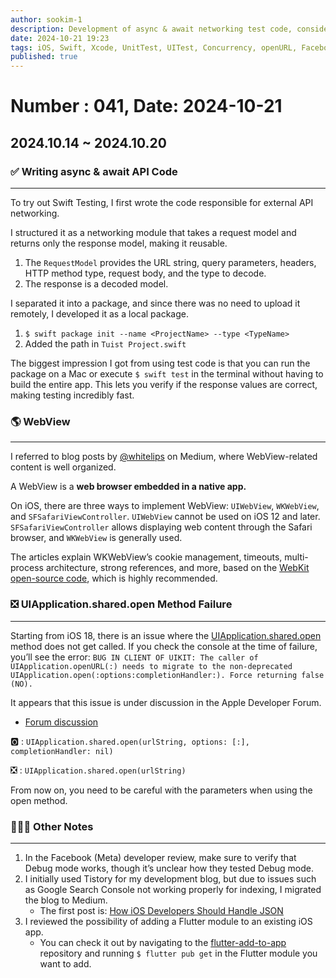 ```yaml
---
author: sookim-1
description: Development of async & await networking test code, considerations for openURL method after iOS 18, Facebook (Meta) review tips, migration of Medium blog, adding Flutter modules to native apps, further organizing WebView
date: 2024-10-21 19:23
tags: iOS, Swift, Xcode, UnitTest, UITest, Concurrency, openURL, Facebook, Blog, Flutter, WebView
published: true
---
```

# Number : 041, Date: 2024-10-21
## 2024.10.14 ~ 2024.10.20
### ✅ Writing async & await API Code

---

To try out Swift Testing, I first wrote the code responsible for external API networking.

I structured it as a networking module that takes a request model and returns only the response model, making it reusable.

1. The `RequestModel` provides the URL string, query parameters, headers, HTTP method type, request body, and the type to decode.
2. The response is a decoded model.

I separated it into a package, and since there was no need to upload it remotely, I developed it as a local package.

1. `$ swift package init --name <ProjectName> --type <TypeName>`
2. Added the path in `Tuist Project.swift`

The biggest impression I got from using test code is that you can run the package on a Mac or execute `$ swift test` in the terminal without having to build the entire app. This lets you verify if the response values are correct, making testing incredibly fast.

### 🌎 WebView

---

I referred to blog posts by [@whitelips](https://whitelips.medium.com/) on Medium, where WebView-related content is well organized.

A WebView is a **web browser embedded in a native app.**

On iOS, there are three ways to implement WebView: `UIWebView`, `WKWebView`, and `SFSafariViewController`. `UIWebView` cannot be used on iOS 12 and later. `SFSafariViewController` allows displaying web content through the Safari browser, and `WKWebView` is generally used.

The articles explain WKWebView’s cookie management, timeouts, multi-process architecture, strong references, and more, based on the [WebKit open-source code](https://github.com/WebKit/WebKit), which is highly recommended.

### ❎ UIApplication.shared.open Method Failure

---

Starting from iOS 18, there is an issue where the [UIApplication.shared.open](http://UIApplication.shared.open) method does not get called. If you check the console at the time of failure, you’ll see the error: `BUG IN CLIENT OF UIKIT: The caller of UIApplication.openURL(:) needs to migrate to the non-deprecated UIApplication.open(:options:completionHandler:). Force returning false (NO).`

It appears that this issue is under discussion in the Apple Developer Forum.

- [Forum discussion](https://forums.developer.apple.com/forums/thread/763568)

🅾️ : `UIApplication.shared.open(urlString, options: [:], completionHandler: nil)`

❎ : `UIApplication.shared.open(urlString)`

From now on, you need to be careful with the parameters when using the open method.

### 🙋🏻‍♂️ Other Notes

---

1. In the Facebook (Meta) developer review, make sure to verify that Debug mode works, though it’s unclear how they tested Debug mode.
2. I initially used Tistory for my development blog, but due to issues such as Google Search Console not working properly for indexing, I migrated the blog to Medium.
    - The first post is: [How iOS Developers Should Handle JSON]([https://medium.com/@sookim-1/ios-개발자가-알아야-할-json-처리-방법-150713f9f431](https://medium.com/@sookim-1/ios-%EA%B0%9C%EB%B0%9C%EC%9E%90%EA%B0%80-%EC%95%8C%EC%95%84%EC%95%BC-%ED%95%A0-json-%EC%B2%98%EB%A6%AC-%EB%B0%A9%EB%B2%95-150713f9f431))
3. I reviewed the possibility of adding a Flutter module to an existing iOS app.
    - You can check it out by navigating to the [flutter-add-to-app](https://github.com/flutter-korea/flutter-add-to-app) repository and running `$ flutter pub get` in the Flutter module you want to add.
